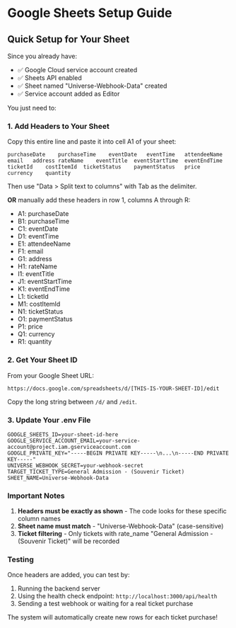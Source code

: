 # Google Sheets Setup Guide

## Quick Setup for Your Sheet

Since you already have:
- ✅ Google Cloud service account created
- ✅ Sheets API enabled
- ✅ Sheet named "Universe-Webhook-Data" created
- ✅ Service account added as Editor

You just need to:

### 1. Add Headers to Your Sheet

Copy this entire line and paste it into cell A1 of your sheet:
```
purchaseDate	purchaseTime	eventDate	eventTime	attendeeName	email	address	rateName	eventTitle	eventStartTime	eventEndTime	ticketId	costItemId	ticketStatus	paymentStatus	price	currency	quantity
```

Then use "Data > Split text to columns" with Tab as the delimiter.

**OR** manually add these headers in row 1, columns A through R:
- A1: purchaseDate
- B1: purchaseTime
- C1: eventDate
- D1: eventTime
- E1: attendeeName
- F1: email
- G1: address
- H1: rateName
- I1: eventTitle
- J1: eventStartTime
- K1: eventEndTime
- L1: ticketId
- M1: costItemId
- N1: ticketStatus
- O1: paymentStatus
- P1: price
- Q1: currency
- R1: quantity

### 2. Get Your Sheet ID

From your Google Sheet URL:
```
https://docs.google.com/spreadsheets/d/[THIS-IS-YOUR-SHEET-ID]/edit
```

Copy the long string between `/d/` and `/edit`.

### 3. Update Your .env File

```
GOOGLE_SHEETS_ID=your-sheet-id-here
GOOGLE_SERVICE_ACCOUNT_EMAIL=your-service-account@project.iam.gserviceaccount.com
GOOGLE_PRIVATE_KEY="-----BEGIN PRIVATE KEY-----\n...\n-----END PRIVATE KEY-----"
UNIVERSE_WEBHOOK_SECRET=your-webhook-secret
TARGET_TICKET_TYPE=General Admission - (Souvenir Ticket)
SHEET_NAME=Universe-Webhook-Data
```

### Important Notes

1. **Headers must be exactly as shown** - The code looks for these specific column names
2. **Sheet name must match** - "Universe-Webhook-Data" (case-sensitive)
3. **Ticket filtering** - Only tickets with rate_name "General Admission - (Souvenir Ticket)" will be recorded

### Testing

Once headers are added, you can test by:
1. Running the backend server
2. Using the health check endpoint: `http://localhost:3000/api/health`
3. Sending a test webhook or waiting for a real ticket purchase

The system will automatically create new rows for each ticket purchase!